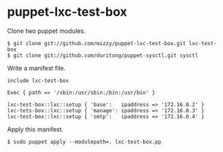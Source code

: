 # puppet-lxc-test-box

Clone two puppet modules.

```
$ git clone git://github.com/mizzy/puppet-lxc-test-box.git lxc-test-box
$ git clone git://github.com/duritong/puppet-sysctl.git sysctl
```

Write a manifest file.

```
include lxc-test-box

Exec { path => '/sbin:/usr/sbin:/bin:/usr/bin' }

lxc-test-box::lxc::setup { 'base':   ipaddress => '172.16.0.2' }
lxc-tets-box::lxc::setup { 'manage': ipaddress => '172.16.0.3' }
lxc-test-box::lxc::setup { 'smtp':   ipaddress => '172.16.0.4' }
```

Apply this manifest.

```
$ sudo puppet apply --modulepath=. lxc-test-box.pp
```

